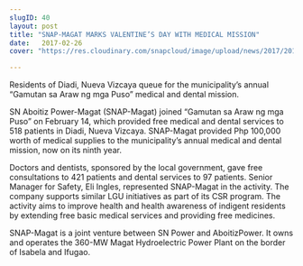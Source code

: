 ```yaml
---
slugID: 40
layout: post
title: "SNAP-MAGAT MARKS VALENTINE’S DAY WITH MEDICAL MISSION"
date:   2017-02-26
cover: "https://res.cloudinary.com/snapcloud/image/upload/news/2017/2017-2-snap.jpg"

---
```

Residents of Diadi, Nueva Vizcaya queue for the municipality’s annual “Gamutan sa Araw ng mga Puso” medical and dental mission.


SN Aboitiz Power-Magat (SNAP-Magat) joined “Gamutan sa Araw ng mga Puso” on February 14, which provided free medical and dental services to 518 patients in Diadi, Nueva Vizcaya. SNAP-Magat provided Php 100,000 worth of medical supplies to the municipality’s annual medical and dental mission, now on its ninth year.


Doctors and dentists, sponsored by the local government, gave free consultations to 421 patients and dental services to 97 patients. Senior Manager for Safety, Eli Ingles, represented SNAP-Magat in the activity. The company supports similar LGU initiatives as part of its CSR program. The activity aims to improve health and health awareness of indigent residents by extending free basic medical services and providing free medicines.


SNAP-Magat is a joint venture between SN Power and AboitizPower. It owns and operates the 360-MW Magat Hydroelectric Power Plant on the border of Isabela and Ifugao.